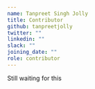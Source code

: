 ```yaml
---
name: Tanpreet Singh Jolly
title: Contributor
github: tanpreetjolly
twitter: ""
linkedin: ""
slack: ""
joining_date: ""
role: contributor
---
```


Still waiting for this
